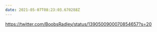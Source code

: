```yaml
---
date: 2021-05-07T08:23:03.670288Z
---
```

https://twitter.com/BoobsRadley/status/1390500900070854657?s=20
